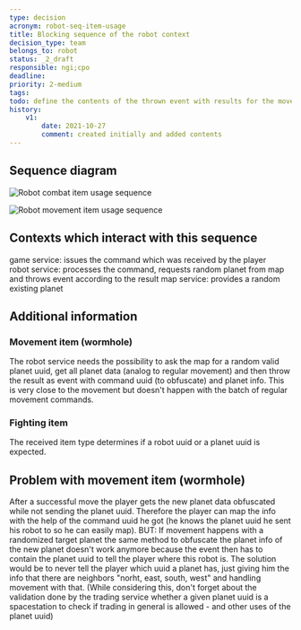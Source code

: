 ```yaml
---
type: decision
acronym: robot-seq-item-usage
title: Blocking sequence of the robot context
decision_type: team
belongs_to: robot
status: _2_draft
responsible: ngi;cpo
deadline: 
priority: 2-medium
tags: 
todo: define the contents of the thrown event with results for the movement item (see "Problem" below)
history:
    v1:
        date: 2021-10-27
        comment: created initially and added contents
---
```


## Sequence diagram

![Robot combat item usage sequence]()

![Robot movement item usage sequence]()

## Contexts which interact with this sequence

game service: issues the command which was received by the player  
robot service: processes the command, requests random planet from map and throws event according to the result
map service: provides a random existing planet

## Additional information

### Movement item (wormhole)
The robot service needs the possibility to ask the map for a random valid planet uuid, get all planet data (analog to regular movement) and then throw the result as event with command uuid (to obfuscate) and planet info. This is very close to the movement but doesn't happen with the batch of regular movement commands. 

### Fighting item
The received item type determines if a robot uuid or a planet uuid is expected.

## Problem with movement item (wormhole)

After a successful move the player gets the new planet data obfuscated while not sending the planet uuid. Therefore the player can map the info with the help of the command uuid he got (he knows the planet uuid he sent his robot to so he can easily map). BUT: If movement happens with a randomized target planet the same method to obfuscate the planet info of the new planet doesn't work anymore because the event then has to contain the planet uuid to tell the player where this robot is. The solution would be to never tell the player which uuid a planet has, just giving him the info that there are neighbors "norht, east, south, west" and handling movement with that. (While considering this, don't forget about the validation done by the trading service whether a given planet uuid is a spacestation to check if trading in general is allowed - and other uses of the planet uuid)



